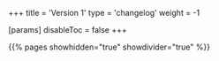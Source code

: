 +++
title = 'Version 1'
type = 'changelog'
weight = -1

[params]
  disableToc = false
+++

{{% pages showhidden="true" showdivider="true" %}}
